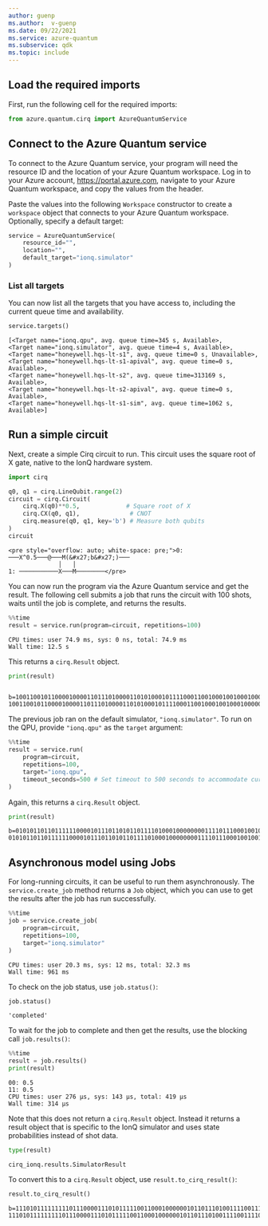 ```yaml
---
author: guenp
ms.author:  v-guenp
ms.date: 09/22/2021
ms.service: azure-quantum
ms.subservice: qdk
ms.topic: include
---
```


## Load the required imports

First, run the following cell for the required imports:

```python
from azure.quantum.cirq import AzureQuantumService
```

## Connect to the Azure Quantum service

To connect to the Azure Quantum service, your program will need the resource ID and the
location of your Azure Quantum workspace. Log in to your Azure account,
<https://portal.azure.com>, navigate to your Azure Quantum workspace, and
copy the values from the header.

Paste the values into the following `Workspace` constructor to
create a `workspace` object that connects to your Azure Quantum workspace.
Optionally, specify a default target:

```python
service = AzureQuantumService(
    resource_id="",
    location="",
    default_target="ionq.simulator"
)
```

### List all targets

You can now list all the targets that you have access to, including the
current queue time and availability.

```python
service.targets()
```

```output
[<Target name="ionq.qpu", avg. queue time=345 s, Available>,
<Target name="ionq.simulator", avg. queue time=4 s, Available>,
<Target name="honeywell.hqs-lt-s1", avg. queue time=0 s, Unavailable>,
<Target name="honeywell.hqs-lt-s1-apival", avg. queue time=0 s, Available>,
<Target name="honeywell.hqs-lt-s2", avg. queue time=313169 s, Available>,
<Target name="honeywell.hqs-lt-s2-apival", avg. queue time=0 s, Available>,
<Target name="honeywell.hqs-lt-s1-sim", avg. queue time=1062 s, Available>]
```

## Run a simple circuit

Next, create a simple Cirq circuit to run. This circuit uses the square
root of X gate, native to the IonQ hardware system.

```python
import cirq

q0, q1 = cirq.LineQubit.range(2)
circuit = cirq.Circuit(
    cirq.X(q0)**0.5,             # Square root of X
    cirq.CX(q0, q1),              # CNOT
    cirq.measure(q0, q1, key='b') # Measure both qubits
)
circuit
```

```{=html}
<pre style="overflow: auto; white-space: pre;">0: ───X^0.5───@───M(&#x27;b&#x27;)───
              │   │
1: ───────────X───M────────</pre>
```

You can now run the program via the Azure Quantum service and get the
result. The following cell submits a job that runs the circuit with
100 shots, waits until the job is complete, and returns the results.

```python
%%time
result = service.run(program=circuit, repetitions=100)
```

```output
CPU times: user 74.9 ms, sys: 0 ns, total: 74.9 ms
Wall time: 12.5 s
```

This returns a `cirq.Result` object.

```python
print(result)
```

```output
    b=1001100101100001000011011101000011010100010111100011001000100100010000001110010010101110110000011010, 1001100101100001000011011101000011010100010111100011001000100100010000001110010010101110110000011010
```

The previous job ran on the default simulator,
`"ionq.simulator"`. To run on the QPU, provide `"ionq.qpu"` as the
`target` argument:

```python
%%time
result = service.run(
    program=circuit,
    repetitions=100,
    target="ionq.qpu",
    timeout_seconds=500 # Set timeout to 500 seconds to accommodate current queue time on QPU
)
```

Again, this returns a `cirq.Result` object.

```python
print(result)
```

```output
b=0101011011011111100001011101101011011110100010000000011110111000100100110110101100110001001111101111, 0101011011011111100001011101101011011110100010000000011110111000100100110110101100110001001111101111
```

## Asynchronous model using Jobs

For long-running circuits, it can be useful to run them asynchronously.
The `service.create_job` method returns a `Job` object, which you can use to
get the results after the job has run successfully.

```python
%%time
job = service.create_job(
    program=circuit,
    repetitions=100,
    target="ionq.simulator"
)
```

```output
CPU times: user 20.3 ms, sys: 12 ms, total: 32.3 ms
Wall time: 961 ms
```

To check on the job status, use `job.status()`:

```python
job.status()
```

```output
'completed'
```

To wait for the job to complete and then get the results, use the blocking
call `job.results()`:

```python
%%time
result = job.results()
print(result)
```

```output
00: 0.5
11: 0.5
CPU times: user 276 µs, sys: 143 µs, total: 419 µs
Wall time: 314 µs
```

Note that this does not return a `cirq.Result` object. Instead it
returns a result object that is specific to the IonQ simulator and uses
state probabilities instead of shot data.

```python
type(result)
```

```output
cirq_ionq.results.SimulatorResult
```

To convert this to a `cirq.Result` object, use `result.to_cirq_result()`:

```python
result.to_cirq_result()
```

```output
b=1110101111111110111000011101011111001100010000001011011101001111001111001101100111010000001100011100, 1110101111111110111000011101011111001100010000001011011101001111001111001101100111010000001100011100
```

